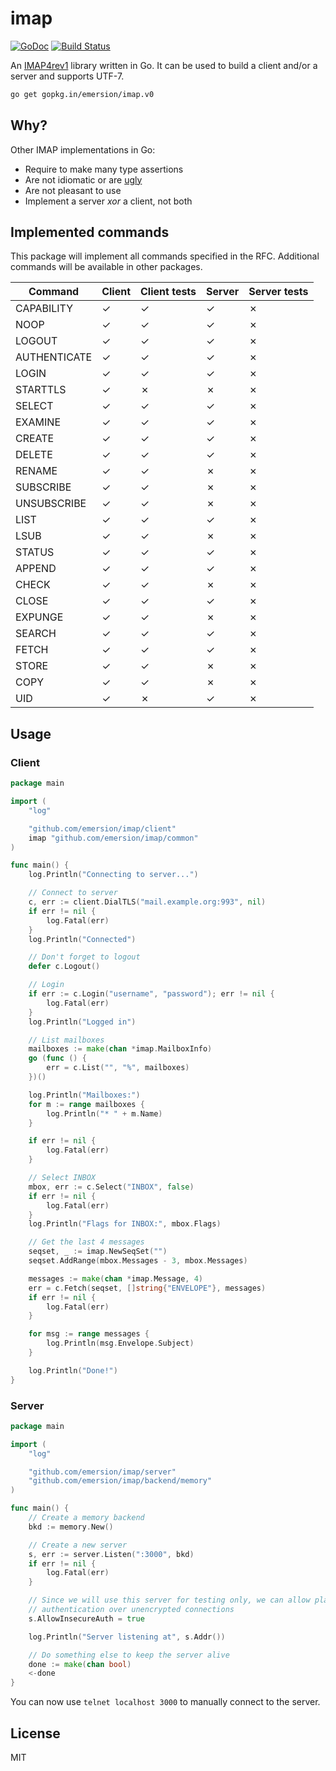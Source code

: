 # imap

[![GoDoc](https://godoc.org/github.com/emersion/imap?status.svg)](https://godoc.org/github.com/emersion/imap)
[![Build Status](https://travis-ci.org/emersion/imap.svg?branch=master)](https://travis-ci.org/emersion/imap)

An [IMAP4rev1](https://tools.ietf.org/html/rfc3501) library written in Go. It
can be used to build a client and/or a server and supports UTF-7.

```bash
go get gopkg.in/emersion/imap.v0
```

## Why?

Other IMAP implementations in Go:
* Require to make many type assertions
* Are not idiomatic or are [ugly](https://github.com/jordwest/imap-server/blob/master/conn/commands.go#L53)
* Are not pleasant to use
* Implement a server _xor_ a client, not both

## Implemented commands

This package will implement all commands specified in the RFC. Additional
commands will be available in other packages.

Command       | Client | Client tests | Server | Server tests
------------- | ------ | ------------ | ------ | ------------
CAPABILITY    | ✓      | ✓            | ✓      | ✗
NOOP          | ✓      | ✓            | ✓      | ✗
LOGOUT        | ✓      | ✓            | ✓      | ✗
AUTHENTICATE  | ✓      | ✓            | ✓      | ✗
LOGIN         | ✓      | ✓            | ✓      | ✗
STARTTLS      | ✓      | ✗            | ✗      | ✗
SELECT        | ✓      | ✓            | ✓      | ✗
EXAMINE       | ✓      | ✓            | ✓      | ✗
CREATE        | ✓      | ✓            | ✓      | ✗
DELETE        | ✓      | ✓            | ✓      | ✗
RENAME        | ✓      | ✓            | ✗      | ✗
SUBSCRIBE     | ✓      | ✓            | ✗      | ✗
UNSUBSCRIBE   | ✓      | ✓            | ✗      | ✗
LIST          | ✓      | ✓            | ✓      | ✗
LSUB          | ✓      | ✓            | ✗      | ✗
STATUS        | ✓      | ✓            | ✓      | ✗
APPEND        | ✓      | ✓            | ✓      | ✗
CHECK         | ✓      | ✓            | ✗      | ✗
CLOSE         | ✓      | ✓            | ✓      | ✗
EXPUNGE       | ✓      | ✓            | ✗      | ✗
SEARCH        | ✓      | ✓            | ✓      | ✗
FETCH         | ✓      | ✓            | ✓      | ✗
STORE         | ✓      | ✓            | ✗      | ✗
COPY          | ✓      | ✓            | ✗      | ✗
UID           | ✓      | ✗            | ✓      | ✗

## Usage

### Client

```go
package main

import (
	"log"

	"github.com/emersion/imap/client"
	imap "github.com/emersion/imap/common"
)

func main() {
	log.Println("Connecting to server...")

	// Connect to server
	c, err := client.DialTLS("mail.example.org:993", nil)
	if err != nil {
		log.Fatal(err)
	}
	log.Println("Connected")

	// Don't forget to logout
	defer c.Logout()

	// Login
	if err := c.Login("username", "password"); err != nil {
		log.Fatal(err)
	}
	log.Println("Logged in")

	// List mailboxes
	mailboxes := make(chan *imap.MailboxInfo)
	go (func () {
		err = c.List("", "%", mailboxes)
	})()

	log.Println("Mailboxes:")
	for m := range mailboxes {
		log.Println("* " + m.Name)
	}

	if err != nil {
		log.Fatal(err)
	}

	// Select INBOX
	mbox, err := c.Select("INBOX", false)
	if err != nil {
		log.Fatal(err)
	}
	log.Println("Flags for INBOX:", mbox.Flags)

	// Get the last 4 messages
	seqset, _ := imap.NewSeqSet("")
	seqset.AddRange(mbox.Messages - 3, mbox.Messages)

	messages := make(chan *imap.Message, 4)
	err = c.Fetch(seqset, []string{"ENVELOPE"}, messages)
	if err != nil {
		log.Fatal(err)
	}

	for msg := range messages {
		log.Println(msg.Envelope.Subject)
	}

	log.Println("Done!")
}
```

### Server

```go
package main

import (
	"log"

	"github.com/emersion/imap/server"
	"github.com/emersion/imap/backend/memory"
)

func main() {
	// Create a memory backend
	bkd := memory.New()

	// Create a new server
	s, err := server.Listen(":3000", bkd)
	if err != nil {
		log.Fatal(err)
	}

	// Since we will use this server for testing only, we can allow plain text
	// authentication over unencrypted connections
	s.AllowInsecureAuth = true

	log.Println("Server listening at", s.Addr())

	// Do something else to keep the server alive
	done := make(chan bool)
	<-done
}
```

You can now use `telnet localhost 3000` to manually connect to the server.

## License

MIT
